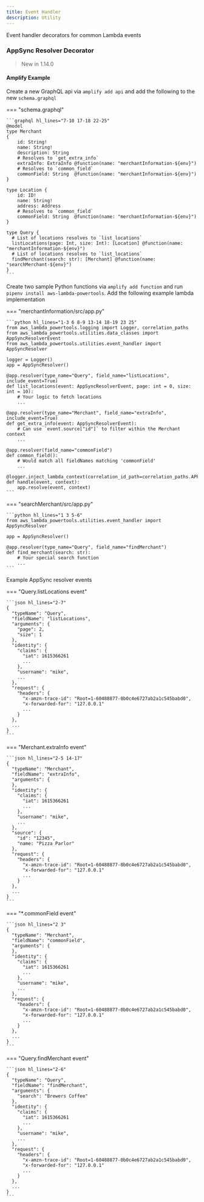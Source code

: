 ```yaml
---
title: Event Handler
description: Utility
---
```


Event handler decorators for common Lambda events


### AppSync Resolver Decorator

> New in 1.14.0

#### Amplify Example

Create a new GraphQL api via `amplify add api` and add the following to the new `schema.graphql`

=== "schema.graphql"

    ```graphql hl_lines="7-10 17-18 22-25"
    @model
    type Merchant
    {
        id: String!
        name: String!
        description: String
        # Resolves to `get_extra_info`
        extraInfo: ExtraInfo @function(name: "merchantInformation-${env}")
        # Resolves to `common_field`
        commonField: String  @function(name: "merchantInformation-${env}")
    }

    type Location {
        id: ID!
        name: String!
        address: Address
        # Resolves to `common_field`
        commonField: String  @function(name: "merchantInformation-${env}")
    }

    type Query {
      # List of locations resolves to `list_locations`
      listLocations(page: Int, size: Int): [Location] @function(name: "merchantInformation-${env}")
      # List of locations resolves to `list_locations`
      findMerchant(search: str): [Merchant] @function(name: "searchMerchant-${env}")
    }
    ```

Create two sample Python functions via `amplify add function` and run `pipenv install aws-lambda-powertools`. Add
the following example lambda implementation

=== "merchantInformation/src/app.py"

    ```python hl_lines="1-3 6 8-9 13-14 18-19 23 25"
    from aws_lambda_powertools.logging import Logger, correlation_paths
    from aws_lambda_powertools.utilities.data_classes import AppSyncResolverEvent
    from aws_lambda_powertools.utilities.event_handler import AppSyncResolver

    logger = Logger()
    app = AppSyncResolver()

    @app.resolver(type_name="Query", field_name="listLocations", include_event=True)
    def list_locations(event: AppSyncResolverEvent, page: int = 0, size: int = 10):
        # Your logic to fetch locations
        ...

    @app.resolver(type_name="Merchant", field_name="extraInfo", include_event=True)
    def get_extra_info(event: AppSyncResolverEvent):
        # Can use `event.source["id"]` to filter within the Merchant context
        ...

    @app.resolver(field_name="commonField")
    def common_field():
        # Would match all fieldNames matching 'commonField'
        ...

    @logger.inject_lambda_context(correlation_id_path=correlation_paths.APPSYNC_RESOLVER)
    def handle(event, context):
        app.resolve(event, context)
    ```
=== "searchMerchant/src/app.py"

    ```python hl_lines="1 3 5-6"
    from aws_lambda_powertools.utilities.event_handler import AppSyncResolver

    app = AppSyncResolver()

    @app.resolver(type_name="Query", field_name="findMerchant")
    def find_merchant(search: str):
        # Your special search function
        ...
    ```

Example AppSync resolver events

=== "Query.listLocations event"

    ```json hl_lines="2-7"
    {
      "typeName": "Query",
      "fieldName": "listLocations",
      "arguments": {
        "page": 2,
        "size": 1
      },
      "identity": {
        "claims": {
          "iat": 1615366261
          ...
        },
        "username": "mike",
        ...
      },
      "request": {
        "headers": {
          "x-amzn-trace-id": "Root=1-60488877-0b0c4e6727ab2a1c545babd0",
          "x-forwarded-for": "127.0.0.1"
          ...
        }
      },
      ...
    }
    ```

=== "Merchant.extraInfo event"

    ```json hl_lines="2-5 14-17"
    {
      "typeName": "Merchant",
      "fieldName": "extraInfo",
      "arguments": {
      },
      "identity": {
        "claims": {
          "iat": 1615366261
          ...
        },
        "username": "mike",
        ...
      },
      "source": {
        "id": "12345",
        "name: "Pizza Parlor"
      },
      "request": {
        "headers": {
          "x-amzn-trace-id": "Root=1-60488877-0b0c4e6727ab2a1c545babd0",
          "x-forwarded-for": "127.0.0.1"
          ...
        }
      },
      ...
    }
    ```

=== "*.commonField event"

    ```json hl_lines="2 3"
    {
      "typeName": "Merchant",
      "fieldName": "commonField",
      "arguments": {
      },
      "identity": {
        "claims": {
          "iat": 1615366261
          ...
        },
        "username": "mike",
        ...
      },
      "request": {
        "headers": {
          "x-amzn-trace-id": "Root=1-60488877-0b0c4e6727ab2a1c545babd0",
          "x-forwarded-for": "127.0.0.1"
          ...
        }
      },
      ...
    }
    ```

=== "Query.findMerchant event"

    ```json hl_lines="2-6"
    {
      "typeName": "Query",
      "fieldName": "findMerchant",
      "arguments": {
        "search": "Brewers Coffee"
      },
      "identity": {
        "claims": {
          "iat": 1615366261
          ...
        },
        "username": "mike",
        ...
      },
      "request": {
        "headers": {
          "x-amzn-trace-id": "Root=1-60488877-0b0c4e6727ab2a1c545babd0",
          "x-forwarded-for": "127.0.0.1"
          ...
        }
      },
      ...
    }
    ```
